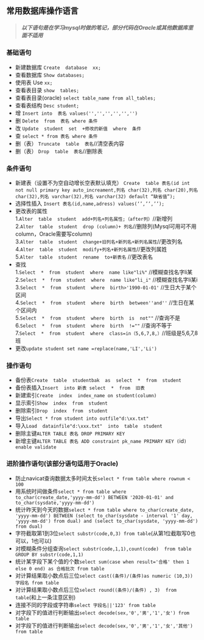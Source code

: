 ## 常用数据库操作语言  
> ##### 以下语句是在学习mysql时做的笔记，部分代码在Oracle或其他数据库里面不适用
### 基础语句  
* 新建数据库 `Create  database  xx;`  
* 查看数据库 `Show databases;`  
* 使用表 Use `xx;  `  
* 查看表目录 `show  tables;`  
* 查看表目录(oracle) `select table_name from all_tables;`
* 查看表结构 `Desc student;`  
* 增  `Insert into  表名 values('','','','','','')`  
* 删  `Delete  from  表名 where 条件`  
* 改  `Update  student  set  +修改的新值  where  条件`  
* 查  `select * from 表名 where 条件` 
* 删（表） `Truncate  table  表名`//清空表内容
* 删（表） `Drop  table  表名`//删除表
### 条件语句
* 新建表（设置不为空自动增长空表默认填充） `Create  table 表名(id int not null primary key auto_increament,列名 char(32),列名 char(20),列名 char(32),列名 varchar(32),列名 varchar(32) default “缺省值”);`  
* 选择性插入 `Insert 表名(id,name,adress) values(‘’,’’,’’);`  
* 更改表的属性  
 1.`Alter  table  student  add+列名+列名属性;（after列）`//新增列  
 2.`Alter  table  student  drop (column)+ 列名`//删除列(Mysql可用可不用column，Oracle需要写column)  
 3.`Alter  table  student  change+旧列名+新列名+新列名属性`//更改列名  
 4.`Alter  table  student  modify+列名+新列名属性`//更改列属姓  
 5.`Alter  table  student  rename  to+新表名`  //更改表名
* 查找  
 1.`Select  *  from  student  where  name like"li%"`  //模糊查找名字li某  
 2.`Select  *  from  student  where  name like"li_i"`  //模糊查找名字li某i  
 3.`Select  *  from  student  where  birth>'1990-01-01'`  //生日大于某个区间  
 4.`Select  *  from  student  where  birth  between''and''`  //生日在某个区间内   
 5.`Select  *  from  student  where  birth  is  not""`  //查询不是  
 6.`Select  *  from  student  where  birth  !=""`  //查询不等于  
 7.`Select  *  from  student  where  class=in（5,6,7,8,）`//班级是5,6,7,8班  
* 更改`update student set name =replace(name,'LI','Li')`
### 操作语句
* 备份表`Create  table  studentbak  as  select  *  from  student`
* 备份表插入`Insert  into 新表 select  *  from  旧表`
* 新建索引`Create  index  index_name on student(column)`  
* 显示索引`Show  index  from  student `  
* 删除索引`Drop  index  from  student`  
* 导出`Select * from student into outfile"d:\xx.txt"`  
* 导入`Load  datainfile"d:\xxx.txt"  into  table  student`  
* 删除主键`ALTER TABLE 表名 DROP PRIMARY KEY`  
* 新增主键`ALTER TABLE 表名 ADD constraint pk_name PRIMARY KEY (`id`) enable validate`
### 进阶操作语句(该部分语句适用于Oracle)
* 防止navicat查询数据太多时间太长`select * from table where rownum < 100`
* 用系统时间做条件`select * from table where to_char(create_date,'yyyy-mm-dd') BETWEEN '2020-01-01' and to_char(sysdate,'yyyy-mm-dd')`
* 统计昨天到今天的数据`select * from table where to_char(create_date, 'yyyy-mm-dd') BETWEEN (select to_char(sysdate - interval '1' day, 'yyyy-mm-dd') from dual) and (select to_char(sysdate, 'yyyy-mm-dd') from dual)`
* 字符截取第1到3位`select substr(code,0,3) from table`(从第1位截取写0也可以，1也可以)
* 对模糊条件分组查询`select substr(code,1,1),count(code)  from table GROUP BY substr(code,1,1)`
* 统计某字段下某个值的个数`select sum(case when result='合格' then 1 else 0 end) as 合格批次 from table`
* 对计算结果取小数点后三位`select cast((条件)/(条件)as numeric (10,3)) 字段名 from table`
* 对计算结果取小数点后三位`select round((条件)/(条件) , 3)  from table`(和上一条注意区别)
* 连接不同的字段或字符串`select 字段名||'123' from table`
* 对字段下的值进行判断输出`select decode(sex,'0','男','1','女') from table`
* 对字段下的值进行判断输出`select decode(sex,'0','男','1','女','其他') from table`
